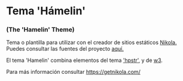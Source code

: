 # Tema 'Hámelin' #
### (The 'Hamelin' Theme) ###

Tema o plantilla para utilizar con el creador de sitios estáticos [Nikola.](https://getnikola.com/)
Puedes consultar las fuentes del proyecto [aquí.](https://github.com/getnikola/nikola)

El tema 'Hamelin' combina elementos del tema ['hpstr'](https://github.com/getnikola/nikola-themes/tree/master/v7/hpstr),
 y de [w3](https://www.w3schools.com/css/css_rwd_templates.asp).


Para más información consultar https://getnikola.com/


